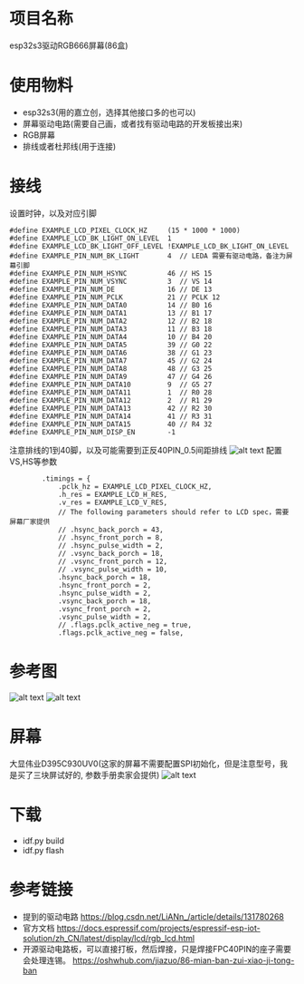 # 项目名称
esp32s3驱动RGB666屏幕(86盒)

# 使用物料
- esp32s3(用的嘉立创，选择其他接口多的也可以)
- 屏幕驱动电路(需要自己画，或者找有驱动电路的开发板接出来)
- RGB屏幕
- 排线或者杜邦线(用于连接)
# 接线
设置时钟，以及对应引脚
```
#define EXAMPLE_LCD_PIXEL_CLOCK_HZ     (15 * 1000 * 1000)
#define EXAMPLE_LCD_BK_LIGHT_ON_LEVEL  1
#define EXAMPLE_LCD_BK_LIGHT_OFF_LEVEL !EXAMPLE_LCD_BK_LIGHT_ON_LEVEL
#define EXAMPLE_PIN_NUM_BK_LIGHT       4  // LEDA 需要有驱动电路，备注为屏幕引脚    
#define EXAMPLE_PIN_NUM_HSYNC          46 // HS 15
#define EXAMPLE_PIN_NUM_VSYNC          3  // VS 14
#define EXAMPLE_PIN_NUM_DE             16 // DE 13
#define EXAMPLE_PIN_NUM_PCLK           21 // PCLK 12
#define EXAMPLE_PIN_NUM_DATA0          14 // B0 16
#define EXAMPLE_PIN_NUM_DATA1          13 // B1 17
#define EXAMPLE_PIN_NUM_DATA2          12 // B2 18
#define EXAMPLE_PIN_NUM_DATA3          11 // B3 18
#define EXAMPLE_PIN_NUM_DATA4          10 // B4 20 
#define EXAMPLE_PIN_NUM_DATA5          39 // G0 22
#define EXAMPLE_PIN_NUM_DATA6          38 // G1 23
#define EXAMPLE_PIN_NUM_DATA7          45 // G2 24
#define EXAMPLE_PIN_NUM_DATA8          48 // G3 25
#define EXAMPLE_PIN_NUM_DATA9          47 // G4 26
#define EXAMPLE_PIN_NUM_DATA10         9  // G5 27
#define EXAMPLE_PIN_NUM_DATA11         1  // R0 28
#define EXAMPLE_PIN_NUM_DATA12         2  // R1 29
#define EXAMPLE_PIN_NUM_DATA13         42 // R2 30
#define EXAMPLE_PIN_NUM_DATA14         41 // R3 31
#define EXAMPLE_PIN_NUM_DATA15         40 // R4 32
#define EXAMPLE_PIN_NUM_DISP_EN        -1
```
注意排线的1到40脚，以及可能需要到正反40PIN_0.5间距排线
![alt text](asset/屏幕引脚.png)
配置VS,HS等参数
```
        .timings = {
            .pclk_hz = EXAMPLE_LCD_PIXEL_CLOCK_HZ,
            .h_res = EXAMPLE_LCD_H_RES,
            .v_res = EXAMPLE_LCD_V_RES,
            // The following parameters should refer to LCD spec，需要屏幕厂家提供
            // .hsync_back_porch = 43,
            // .hsync_front_porch = 8,
            // .hsync_pulse_width = 2,
            // .vsync_back_porch = 18,
            // .vsync_front_porch = 12,
            // .vsync_pulse_width = 10,
            .hsync_back_porch = 18,
            .hsync_front_porch = 2,
            .hsync_pulse_width = 2,
            .vsync_back_porch = 18,
            .vsync_front_porch = 2,
            .vsync_pulse_width = 2,
            // .flags.pclk_active_neg = true, 
            .flags.pclk_active_neg = false,
```

# 参考图
![alt text](./asset/连线.png)
![alt text](./asset/连线2.png)

# 屏幕
大显伟业D395C930UV0(这家的屏幕不需要配置SPI初始化，但是注意型号，我是买了三块屏试好的, 参数手册卖家会提供)
![alt text](./image.png)

# 下载
- idf.py build
- idf.py flash

# 参考链接
- 提到的驱动电路
https://blog.csdn.net/LiANn_/article/details/131780268
- 官方文档
https://docs.espressif.com/projects/espressif-esp-iot-solution/zh_CN/latest/display/lcd/rgb_lcd.html
- 开源驱动电路板，可以直接打板，然后焊接，只是焊接FPC40PIN的座子需要会处理连锡。
https://oshwhub.com/jiazuo/86-mian-ban-zui-xiao-ji-tong-ban
